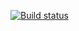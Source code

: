 [![Build status](https://ci.appveyor.com/api/projects/status/hoj2iw4lqqrpvtcd?svg=true)](https://ci.appveyor.com/project/SHINOBI27/patternst1)
